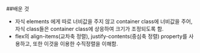 ##배운 것
* 자식 elements 에게 따로 너비값을 주지 않고 container class에 너비값을 주어, 자식 class들은 container class에 상응하여 크기가 조정되도록 함.
* flex의 align-items(교차축 정렬), justify-contents(중심축 정렬) property를 사용하고, 또한 이것을 이용한 수직정렬을 이해함.  
